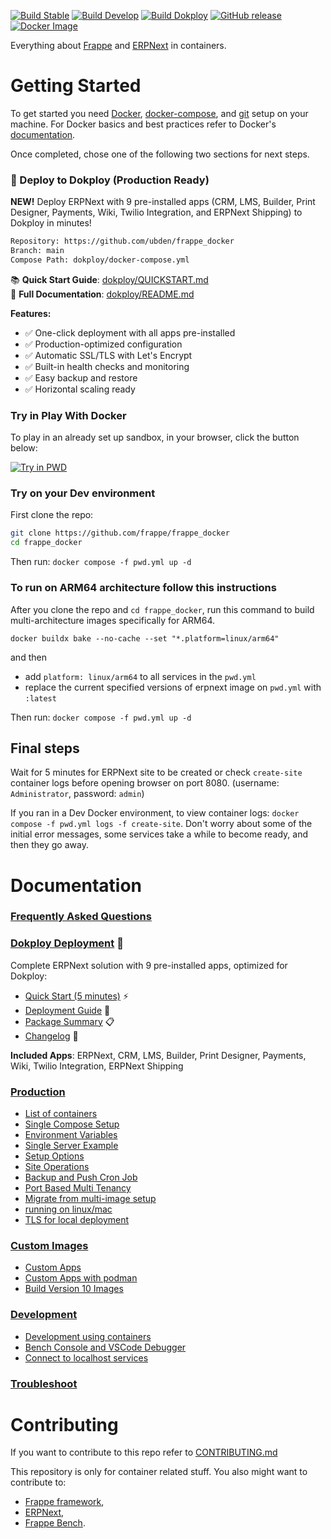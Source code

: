 [![Build Stable](https://github.com/frappe/frappe_docker/actions/workflows/build_stable.yml/badge.svg)](https://github.com/frappe/frappe_docker/actions/workflows/build_stable.yml)
[![Build Develop](https://github.com/frappe/frappe_docker/actions/workflows/build_develop.yml/badge.svg)](https://github.com/frappe/frappe_docker/actions/workflows/build_develop.yml)
[![Build Dokploy](https://github.com/ubden/frappe_docker/actions/workflows/build-dokploy.yml/badge.svg)](https://github.com/ubden/frappe_docker/actions/workflows/build-dokploy.yml)
[![GitHub release](https://img.shields.io/github/v/release/ubden/frappe_docker?label=dokploy)](https://github.com/ubden/frappe_docker/releases)
[![Docker Image](https://img.shields.io/badge/docker-erpnext--complete-blue)](https://github.com/ubden/frappe_docker/pkgs/container/frappe_docker%2Ferpnext-complete)

Everything about [Frappe](https://github.com/frappe/frappe) and [ERPNext](https://github.com/frappe/erpnext) in containers.

# Getting Started

To get started you need [Docker](https://docs.docker.com/get-docker/), [docker-compose](https://docs.docker.com/compose/), and [git](https://docs.github.com/en/get-started/getting-started-with-git/set-up-git) setup on your machine. For Docker basics and best practices refer to Docker's [documentation](http://docs.docker.com).

Once completed, chose one of the following two sections for next steps.

### 🚀 Deploy to Dokploy (Production Ready)

**NEW!** Deploy ERPNext with 9 pre-installed apps (CRM, LMS, Builder, Print Designer, Payments, Wiki, Twilio Integration, and ERPNext Shipping) to Dokploy in minutes!

```bash
Repository: https://github.com/ubden/frappe_docker
Branch: main
Compose Path: dokploy/docker-compose.yml
```

📚 **Quick Start Guide**: [dokploy/QUICKSTART.md](dokploy/QUICKSTART.md)  
📖 **Full Documentation**: [dokploy/README.md](dokploy/README.md)

**Features:**
- ✅ One-click deployment with all apps pre-installed
- ✅ Production-optimized configuration
- ✅ Automatic SSL/TLS with Let's Encrypt
- ✅ Built-in health checks and monitoring
- ✅ Easy backup and restore
- ✅ Horizontal scaling ready

### Try in Play With Docker

To play in an already set up sandbox, in your browser, click the button below:

<a href="https://labs.play-with-docker.com/?stack=https://raw.githubusercontent.com/frappe/frappe_docker/main/pwd.yml">
  <img src="https://raw.githubusercontent.com/play-with-docker/stacks/master/assets/images/button.png" alt="Try in PWD"/>
</a>

### Try on your Dev environment

First clone the repo:

```sh
git clone https://github.com/frappe/frappe_docker
cd frappe_docker
```

Then run: `docker compose -f pwd.yml up -d`

### To run on ARM64 architecture follow this instructions

After you clone the repo and `cd frappe_docker`, run this command to build multi-architecture images specifically for ARM64.

`docker buildx bake --no-cache --set "*.platform=linux/arm64"`

and then

- add `platform: linux/arm64` to all services in the `pwd.yml`
- replace the current specified versions of erpnext image on `pwd.yml` with `:latest`

Then run: `docker compose -f pwd.yml up -d`

## Final steps

Wait for 5 minutes for ERPNext site to be created or check `create-site` container logs before opening browser on port 8080. (username: `Administrator`, password: `admin`)

If you ran in a Dev Docker environment, to view container logs: `docker compose -f pwd.yml logs -f create-site`. Don't worry about some of the initial error messages, some services take a while to become ready, and then they go away.

# Documentation

### [Frequently Asked Questions](https://github.com/frappe/frappe_docker/wiki/Frequently-Asked-Questions)

### [Dokploy Deployment](#dokploy) 🚀

Complete ERPNext solution with 9 pre-installed apps, optimized for Dokploy:

- [Quick Start (5 minutes)](dokploy/QUICKSTART.md) ⚡
- [Deployment Guide](dokploy/DEPLOYMENT.md) 📖
- [Package Summary](dokploy/SUMMARY.md) 📋
- [Changelog](dokploy/CHANGELOG.md) 📝

**Included Apps**: ERPNext, CRM, LMS, Builder, Print Designer, Payments, Wiki, Twilio Integration, ERPNext Shipping

### [Production](#production)

- [List of containers](docs/list-of-containers.md)
- [Single Compose Setup](docs/single-compose-setup.md)
- [Environment Variables](docs/environment-variables.md)
- [Single Server Example](docs/single-server-example.md)
- [Setup Options](docs/setup-options.md)
- [Site Operations](docs/site-operations.md)
- [Backup and Push Cron Job](docs/backup-and-push-cronjob.md)
- [Port Based Multi Tenancy](docs/port-based-multi-tenancy.md)
- [Migrate from multi-image setup](docs/migrate-from-multi-image-setup.md)
- [running on linux/mac](docs/setup_for_linux_mac.md)
- [TLS for local deployment](docs/tls-for-local-deployment.md)

### [Custom Images](#custom-images)

- [Custom Apps](docs/custom-apps.md)
- [Custom Apps with podman](docs/custom-apps-podman.md)
- [Build Version 10 Images](docs/build-version-10-images.md)

### [Development](#development)

- [Development using containers](docs/development.md)
- [Bench Console and VSCode Debugger](docs/bench-console-and-vscode-debugger.md)
- [Connect to localhost services](docs/connect-to-localhost-services-from-containers-for-local-app-development.md)

### [Troubleshoot](docs/troubleshoot.md)

# Contributing

If you want to contribute to this repo refer to [CONTRIBUTING.md](CONTRIBUTING.md)

This repository is only for container related stuff. You also might want to contribute to:

- [Frappe framework](https://github.com/frappe/frappe#contributing),
- [ERPNext](https://github.com/frappe/erpnext#contributing),
- [Frappe Bench](https://github.com/frappe/bench).
